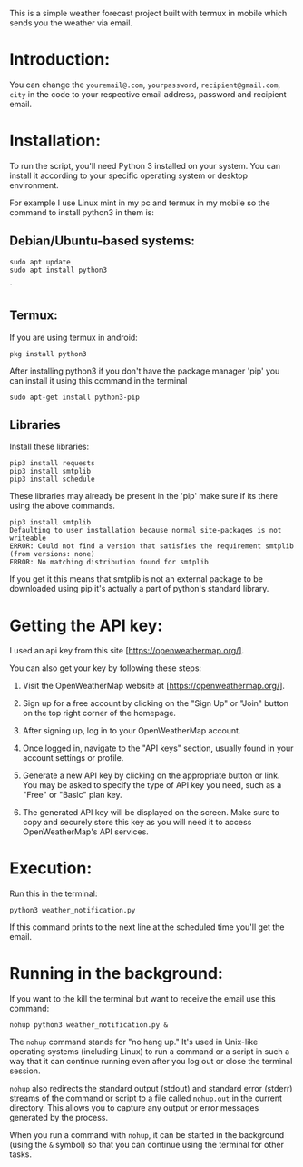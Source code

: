 This is a simple weather forecast project built with termux in mobile which sends you the weather via email.


# Introduction: 

You can change the `youremail@.com`, `yourpassword`, `recipient@gmail.com`, `city`   in the code to your respective email address, password and recipient email. 


# Installation:

To run the script, you'll need Python 3 installed on your system. You can install it according to your specific operating system or desktop environment.

For example I use Linux mint in my pc and termux in my mobile so the command to install python3 in them is:

## Debian/Ubuntu-based systems:

```
sudo apt update
sudo apt install python3
```

`
## Termux:

If you are using termux in android:
```
pkg install python3
```


After installing python3 if you don't have the package manager 'pip' you can install it using this command in the terminal

```
sudo apt-get install python3-pip
```


## Libraries 

Install these libraries:

```
pip3 install requests
pip3 install smtplib
pip3 install schedule
```

These libraries may already be present in the 'pip' make sure if its there using the above commands. 

```
pip3 install smtplib                                                                     
Defaulting to user installation because normal site-packages is not writeable
ERROR: Could not find a version that satisfies the requirement smtplib (from versions: none)
ERROR: No matching distribution found for smtplib

```

If you get it this means that smtplib is not an external package to be downloaded using pip it's actually a part of python's standard library.


# Getting the API key:

I used an api key from this site [https://openweathermap.org/].

You can also get your key by following these steps:

1. Visit the OpenWeatherMap website at [https://openweathermap.org/].
    
2.  Sign up for a free account by clicking on the "Sign Up" or "Join" button on the top right corner of the homepage.
    
3. After signing up, log in to your OpenWeatherMap account.
    
4. Once logged in, navigate to the "API keys" section, usually found in your account settings or profile.
    
5. Generate a new API key by clicking on the appropriate button or link. You may be asked to specify the type of API key you need, such as a "Free" or "Basic" plan key.
    
6. The generated API key will be displayed on the screen. Make sure to copy and securely store this key as you will need it to access OpenWeatherMap's API services.


# Execution:

Run this in the terminal:

```
python3 weather_notification.py
```

If this command prints to the next line at the scheduled time you'll get the email. 

# Running in the background:

If you want to the kill the terminal but want to receive the email use this command:

```
nohup python3 weather_notification.py &
```

The `nohup` command stands for "no hang up." It's used in Unix-like operating systems (including Linux) to run a command or a script in such a way that it can continue running even after you log out or close the terminal session.

`nohup` also redirects the standard output (stdout) and standard error (stderr) streams of the command or script to a file called `nohup.out` in the current directory. This allows you to capture any output or error messages generated by the process.

When you run a command with `nohup`, it can be started in the background (using the `&` symbol) so that you can continue using the terminal for other tasks. 

